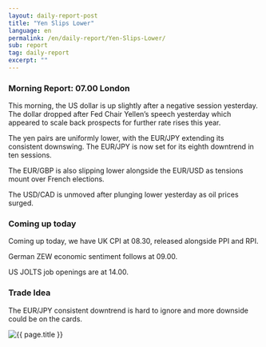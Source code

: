 ```yaml
---
layout: daily-report-post
title: "Yen Slips Lower"
language: en
permalink: /en/daily-report/Yen-Slips-Lower/
sub: report
tag: daily-report
excerpt: ""
---
```

### Morning Report: 07.00 London

This morning, the US dollar is up slightly after a negative session yesterday. The dollar dropped after Fed Chair Yellen’s speech yesterday which appeared to scale back prospects for further rate rises this year.

The yen pairs are uniformly lower, with the EUR/JPY extending its consistent downswing. The EUR/JPY is now set for its eighth downtrend in ten sessions.

The EUR/GBP is also slipping lower alongside the EUR/USD as tensions mount over French elections.

The USD/CAD is unmoved after plunging lower yesterday as oil prices surged.

### Coming up today

Coming up today, we have UK CPI at 08.30, released alongside PPI and RPI.

German ZEW economic sentiment follows at 09.00.

US JOLTS job openings are at 14.00.

### Trade Idea

The EUR/JPY consistent downtrend is hard to ignore and more downside could be on the cards.

<p><img src="{{ "/assets/images/daily-report/11-apr-17.jpg" | relative_url }}" alt="{{ page.title }}" title="{{ page.title }}"></p>